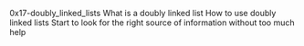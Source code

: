 0x17-doubly_linked_lists What is a doubly linked list
How to use doubly linked lists
Start to look for the right source of information without too much help
